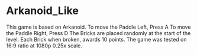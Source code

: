# Arkanoid_Like
 This game is based on Arkanoid. 
 To move the Paddle Left, Press A
 To move the Paddle Right, Press D
 The Bricks are placed randomly at the start of the level.
 Each Brick when broken, awards 10 points.
 The game was tested on 16:9 ratio at 1080p 0.25x scale.
 
